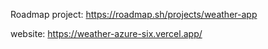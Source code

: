 Roadmap project: https://roadmap.sh/projects/weather-app


website: https://weather-azure-six.vercel.app/
